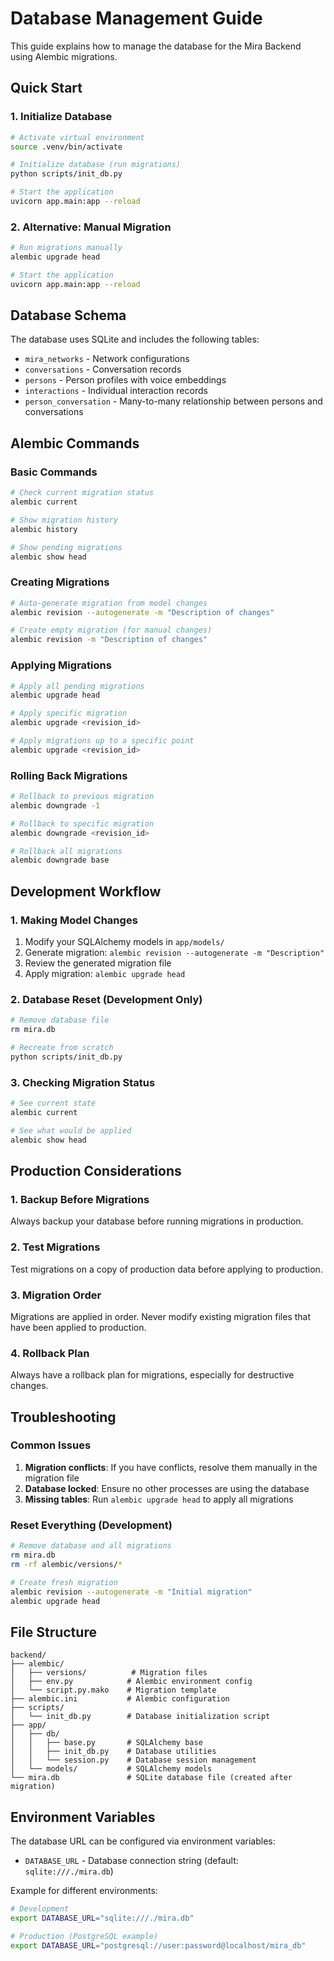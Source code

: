 # Database Management Guide

This guide explains how to manage the database for the Mira Backend using Alembic migrations.

## Quick Start

### 1. Initialize Database
```bash
# Activate virtual environment
source .venv/bin/activate

# Initialize database (run migrations)
python scripts/init_db.py

# Start the application
uvicorn app.main:app --reload
```

### 2. Alternative: Manual Migration
```bash
# Run migrations manually
alembic upgrade head

# Start the application
uvicorn app.main:app --reload
```

## Database Schema

The database uses SQLite and includes the following tables:
- `mira_networks` - Network configurations
- `conversations` - Conversation records
- `persons` - Person profiles with voice embeddings
- `interactions` - Individual interaction records
- `person_conversation` - Many-to-many relationship between persons and conversations

## Alembic Commands

### Basic Commands

```bash
# Check current migration status
alembic current

# Show migration history
alembic history

# Show pending migrations
alembic show head
```

### Creating Migrations

```bash
# Auto-generate migration from model changes
alembic revision --autogenerate -m "Description of changes"

# Create empty migration (for manual changes)
alembic revision -m "Description of changes"
```

### Applying Migrations

```bash
# Apply all pending migrations
alembic upgrade head

# Apply specific migration
alembic upgrade <revision_id>

# Apply migrations up to a specific point
alembic upgrade <revision_id>
```

### Rolling Back Migrations

```bash
# Rollback to previous migration
alembic downgrade -1

# Rollback to specific migration
alembic downgrade <revision_id>

# Rollback all migrations
alembic downgrade base
```

## Development Workflow

### 1. Making Model Changes
1. Modify your SQLAlchemy models in `app/models/`
2. Generate migration: `alembic revision --autogenerate -m "Description"`
3. Review the generated migration file
4. Apply migration: `alembic upgrade head`

### 2. Database Reset (Development Only)
```bash
# Remove database file
rm mira.db

# Recreate from scratch
python scripts/init_db.py
```

### 3. Checking Migration Status
```bash
# See current state
alembic current

# See what would be applied
alembic show head
```

## Production Considerations

### 1. Backup Before Migrations
Always backup your database before running migrations in production.

### 2. Test Migrations
Test migrations on a copy of production data before applying to production.

### 3. Migration Order
Migrations are applied in order. Never modify existing migration files that have been applied to production.

### 4. Rollback Plan
Always have a rollback plan for migrations, especially for destructive changes.

## Troubleshooting

### Common Issues

1. **Migration conflicts**: If you have conflicts, resolve them manually in the migration file
2. **Database locked**: Ensure no other processes are using the database
3. **Missing tables**: Run `alembic upgrade head` to apply all migrations

### Reset Everything (Development)
```bash
# Remove database and all migrations
rm mira.db
rm -rf alembic/versions/*

# Create fresh migration
alembic revision --autogenerate -m "Initial migration"
alembic upgrade head
```

## File Structure

```
backend/
├── alembic/
│   ├── versions/          # Migration files
│   ├── env.py            # Alembic environment config
│   └── script.py.mako    # Migration template
├── alembic.ini           # Alembic configuration
├── scripts/
│   └── init_db.py        # Database initialization script
├── app/
│   ├── db/
│   │   ├── base.py       # SQLAlchemy base
│   │   ├── init_db.py    # Database utilities
│   │   └── session.py    # Database session management
│   └── models/           # SQLAlchemy models
└── mira.db               # SQLite database file (created after migration)
```

## Environment Variables

The database URL can be configured via environment variables:
- `DATABASE_URL` - Database connection string (default: `sqlite:///./mira.db`)

Example for different environments:
```bash
# Development
export DATABASE_URL="sqlite:///./mira.db"

# Production (PostgreSQL example)
export DATABASE_URL="postgresql://user:password@localhost/mira_db"
```
